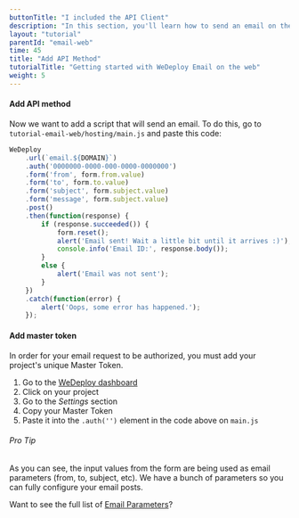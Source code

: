 ```yaml
---
buttonTitle: "I included the API Client"
description: "In this section, you'll learn how to send an email on the web using the WeDeploy API Client."
layout: "tutorial"
parentId: "email-web"
time: 45
title: "Add API Method"
tutorialTitle: "Getting started with WeDeploy Email on the web"
weight: 5
---
```


#### Add API method

Now we want to add a script that will send an email. To do this, go to `tutorial-email-web/hosting/main.js` and paste this code:

```javascript
WeDeploy
	.url(`email.${DOMAIN}`)
	.auth('0000000-0000-000-0000-0000000')
	.form('from', form.from.value)
	.form('to', form.to.value)
	.form('subject', form.subject.value)
	.form('message', form.subject.value)
	.post()
	.then(function(response) {
		if (response.succeeded()) {
			form.reset();
			alert('Email sent! Wait a little bit until it arrives :)');
			console.info('Email ID:', response.body());
		}
		else {
			alert('Email was not sent');
		}
	})
	.catch(function(error) {
		alert('Oops, some error has happened.');
	});
```

#### Add master token

In order for your email request to be authorized, you must add your project's unique Master Token.

1. Go to the [WeDeploy dashboard](http://dashboard.wedeploy.com)
2. Click on your project
3. Go to the _Settings_ section
4. Copy your Master Token
5. Paste it into the `.auth('')` element in the code above on `main.js`

<aside>

###### <span class="icon-16-star"></span> Pro Tip

As you can see, the input values from the form are being used as email parameters (from, to, subject, etc). We have a bunch of parameters so you can fully configure your email posts.

Want to see the full list of <a href="http://wedeploy.com/docs/email/sending-email.html" target="_blank">Email Parameters</a>?

</aside>



      
